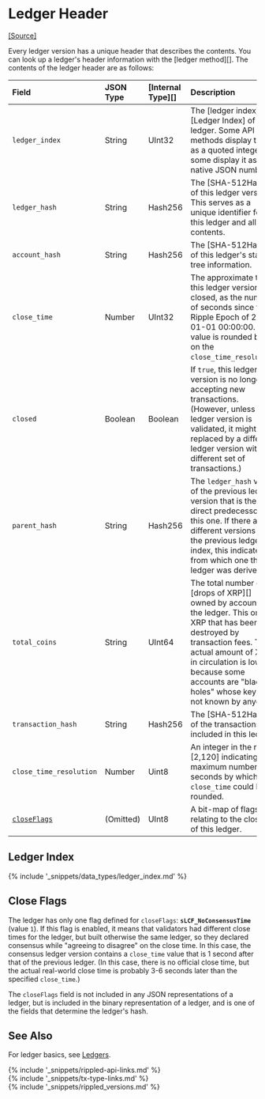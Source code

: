 # Ledger Header
[[Source]](https://github.com/ripple/rippled/blob/master/src/ripple/ledger/ReadView.h#L71 "Source")

Every ledger version has a unique header that describes the contents. You can look up a ledger's header information with the [ledger method][]. The contents of the ledger header are as follows:

| Field                        | JSON Type | [Internal Type][] | Description   |
|:-----------------------------|:----------|:------------------|:--------------|
| `ledger_index`               | String    | UInt32            | The [ledger index][Ledger Index] of the ledger. Some API methods display this as a quoted integer; some display it as a native JSON number. |
| `ledger_hash`                | String    | Hash256           | The [SHA-512Half][] of this ledger version. This serves as a unique identifier for this ledger and all its contents. |
| `account_hash`               | String    | Hash256           | The [SHA-512Half][] of this ledger's state tree information. |
| `close_time`                 | Number    | UInt32            | The approximate time this ledger version closed, as the number of seconds since the Ripple Epoch of 2000-01-01 00:00:00. This value is rounded based on the `close_time_resolution`. |
| `closed`                     | Boolean   | Boolean           | If `true`, this ledger version is no longer accepting new transactions. (However, unless this ledger version is validated, it might be replaced by a different ledger version with a different set of transactions.) |
| `parent_hash`                | String    | Hash256           | The `ledger_hash` value of the previous ledger version that is the direct predecessor of this one. If there are different versions of the previous ledger index, this indicates from which one the ledger was derived. |
| `total_coins`                | String    | UInt64            | The total number of [drops of XRP][] owned by accounts in the ledger. This omits XRP that has been destroyed by transaction fees. The actual amount of XRP in circulation is lower because some accounts are "black holes" whose keys are not known by anyone. |
| `transaction_hash`           | String    | Hash256           | The [SHA-512Half][] of the transactions included in this ledger. |
| `close_time_resolution`      | Number    | Uint8             | An integer in the range \[2,120\] indicating the maximum number of seconds by which the `close_time` could be rounded. |
| [`closeFlags`](#close-flags) | (Omitted) | UInt8             | A bit-map of flags relating to the closing of this ledger. |


## Ledger Index
{% include '_snippets/data_types/ledger_index.md' %}
<!--{#_ #}-->


## Close Flags

The ledger has only one flag defined for `closeFlags`: **`sLCF_NoConsensusTime`** (value `1`). If this flag is enabled, it means that validators had different close times for the ledger, but built otherwise the same ledger, so they declared consensus while "agreeing to disagree" on the close time. In this case, the consensus ledger version contains a `close_time` value that is 1 second after that of the previous ledger. (In this case, there is no official close time, but the actual real-world close time is probably 3-6 seconds later than the specified `close_time`.)

The `closeFlags` field is not included in any JSON representations of a ledger, but is included in the binary representation of a ledger, and is one of the fields that determine the ledger's hash.


## See Also

For ledger basics, see [Ledgers](ledgers.html).


<!--{# common link defs #}-->
{% include '_snippets/rippled-api-links.md' %}			
{% include '_snippets/tx-type-links.md' %}			
{% include '_snippets/rippled_versions.md' %}
